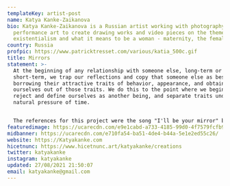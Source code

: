 ```yaml
---
templateKey: artist-post
name: Katya Kanke-Zaikanova
bio: Katya Kanke-Zaikanova is a Russian artist working with photography and
  performance art to create drawing works and video pieces on the themes of
  existentialism and what it means to be a woman - maternity, the female gaze.
country: Russia
profpic: https://www.patricktresset.com/various/katia_500c.gif
title: Mirrors
statement: >-
  At the beginning of any relationship with someone else, long-term or
  short-term, we trap our reflections and copy that someone else as best we can,
  borrowing their attractive traits of behavior, appearance, and obtaining
  ourselves out of those traits. We do this to the point where we begin to
  reject and define ourselves as another being, and separate traits under the
  natural pressure of time.


  The references for this project were the song "I'll be your mirror" by The Velvet Underground, and the movie "Persona" (1966, directed by Ingmar Bergman). Both of these works became something I wanted to associate my art with until I began to reject and distance myself from these aesthetic qualities, not by choice, but by the coincidence of the time and circumstances.
featuredimage: https://ucarecdn.com/e9e1cabd-a733-4185-99d0-4f7579fcfb98/
midbanner: https://ucarecdn.com/e710fa54-ba51-4de4-b44a-5e1e2ed55c26/
website: https://Katyakanke.com
hicetnunc: https://www.hicetnunc.art/katyakanke/creations
twitter: katyakanke
instagram: katyakanke
updated: 27/08/2021 21:50:07
email: katyakanke@gmail.com
---
```


